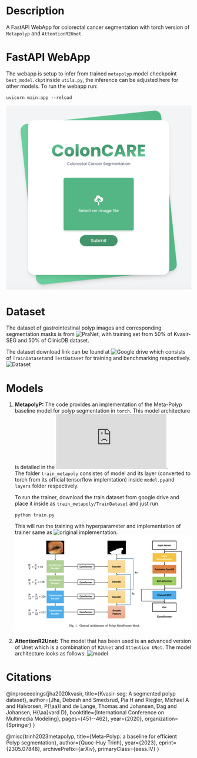 # Description

A FastAPI WebApp for colorectal cancer segmentation with torch version of `Metapolyp` and `AttentionR2Unet`. 

# FastAPI WebApp
The webapp is setup to infer from trained `metapolyp` model checkpoint `best_model.ckpt`inside `utils.py`, the inference can be adjusted here for other models. 
To run the webapp run:  
```
uvicorn main:app --reload
```  
![WebApp](/media/webapp.png)
# Dataset 

The dataset of gastrointestinal polyp images and corresponding segmentation masks is from ![PraNet](https://github.com/DengPingFan/PraNet), with training set from 50% of Kvasir-SEG and 50% of ClinicDB dataset.

The dataset download link can be found at ![Google drive](https://drive.google.com/drive/folders/10SYLHNvO0fSrhhVhj5U-cFgOnTH5uGJf) which consists of `TrainDataset`and `TestDataset` for training and benchmarking respectively.
![Dataset](/media/dataset.png)

# Models
1. **MetapolyP:** The code provides an implementation of the Meta-Polyp baseline model for polyp segmentation in `torch`. This model architecture is detailed in the ![original paper](https://arxiv.org/pdf/2305.07848v3.pdf).  
   The folder `train_metapoly` consistes of model and its layer (converted to torch from its official tensorflow implemtation) inside `model.py`and `layers` folder respectively.
   
   To run the trainer, download the train dataset from google drive and place it inside as `train_metapoly/TrainDataset` and just run
   ```
   python train.py
   ```
   This will run the training with hyperparameter and implementation of trainer same as ![original implementation](https://github.com/huyquoctrinh/MetaPolyp-CBMS2023/tree/main).
   ![model_metapoly](/media/model1.png)
3. **AttentionR2Unet:**
   The model that has been used is an advanced version of Unet which is a combination of `R2Unet` and `Attention UNet`. The model architecture looks as follows:
  ![model](/media/model.png)


# Citations
@inproceedings{jha2020kvasir, title={Kvasir-seg: A segmented polyp dataset}, author={Jha, Debesh and Smedsrud, Pia H and Riegler, Michael A and Halvorsen, P{\aa}l and de Lange, Thomas and Johansen, Dag and Johansen, H{\aa}vard D}, booktitle={International Conference on Multimedia Modeling}, pages={451--462}, year={2020}, organization={Springer} }  

@misc{trinh2023metapolyp,
      title={Meta-Polyp: a baseline for efficient Polyp segmentation}, 
      author={Quoc-Huy Trinh},
      year={2023},
      eprint={2305.07848},
      archivePrefix={arXiv},
      primaryClass={eess.IV}
}
